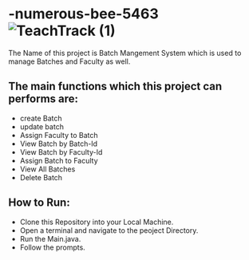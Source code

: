 # -numerous-bee-5463![TeachTrack (1)](https://user-images.githubusercontent.com/77136397/229471055-a6bcab55-2d4e-4c10-88ac-cd2681675d0b.png)
The Name of this project is Batch Mangement System which is used to manage Batches and Faculty as well.

## The main functions which this project can performs are:
- create Batch
- update batch
- Assign Faculty to Batch
- View Batch by Batch-Id
- View Batch by Faculty-Id
- Assign Batch to Faculty
- View All Batches
- Delete Batch
## How to Run:
- Clone this Repository into your Local Machine.
- Open a terminal and navigate to the peoject Directory.
- Run the Main.java.
- Follow the prompts.
